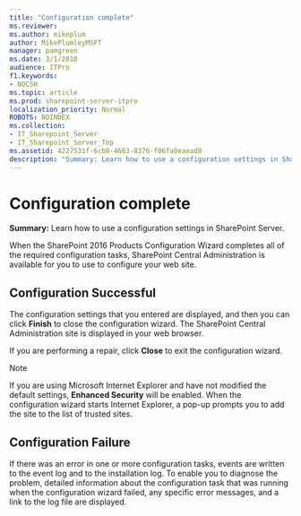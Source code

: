 ```yaml
---
title: "Configuration complete"
ms.reviewer: 
ms.author: mikeplum
author: MikePlumleyMSFT
manager: pamgreen
ms.date: 3/1/2018
audience: ITPro
f1.keywords:
- NOCSH
ms.topic: article
ms.prod: sharepoint-server-itpro
localization_priority: Normal
ROBOTS: NOINDEX
ms.collection:
- IT_Sharepoint_Server
- IT_Sharepoint_Server_Top
ms.assetid: 4227531f-6cb8-4663-8376-f06fa0eaead8
description: "Summary: Learn how to use a configuration settings in SharePoint Server."
---
```


# Configuration complete

 **Summary:** Learn how to use a configuration settings in SharePoint Server. 
  
When the SharePoint 2016 Products Configuration Wizard completes all of the required configuration tasks, SharePoint Central Administration is available for you to use to configure your web site.
  
## Configuration Successful

The configuration settings that you entered are displayed, and then you can click **Finish** to close the configuration wizard. The SharePoint Central Administration site is displayed in your web browser. 
  
If you are performing a repair, click **Close** to exit the configuration wizard. 
  
> [!NOTE]
> If you are using Microsoft Internet Explorer and have not modified the default settings, **Enhanced Security** will be enabled. When the configuration wizard starts Internet Explorer, a pop-up prompts you to add the site to the list of trusted sites. 
  
## Configuration Failure

If there was an error in one or more configuration tasks, events are written to the event log and to the installation log. To enable you to diagnose the problem, detailed information about the configuration task that was running when the configuration wizard failed, any specific error messages, and a link to the log file are displayed.
  

